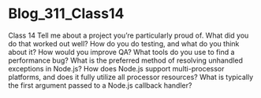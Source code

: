# Blog_311_Class14
Class 14
Tell me about a project you’re particularly proud of. What did you do that worked out well?
How do you do testing, and what do you think about it? How would you improve QA?
What tools do you use to find a performance bug?
What is the preferred method of resolving unhandled exceptions in Node.js?
How does Node.js support multi-processor platforms, and does it fully utilize all processor resources?
What is typically the first argument passed to a Node.js callback handler?
